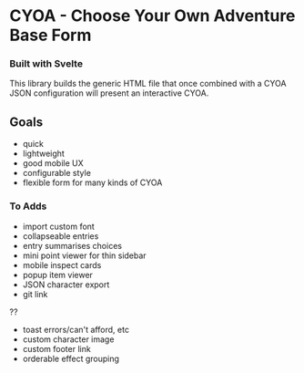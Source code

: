 # CYOA - Choose Your Own Adventure Base Form

### Built with Svelte

This library builds the generic HTML file that once combined with a CYOA JSON configuration will present an interactive CYOA.


## Goals

- quick
- lightweight
- good mobile UX
- configurable style
- flexible form for many kinds of CYOA


### To Adds

- import custom font
- collapseable entries
- entry summarises choices
- mini point viewer for thin sidebar
- mobile inspect cards
- popup item viewer
- JSON character export
- git link


??
- toast errors/can't afford, etc
- custom character image
- custom footer link
- orderable effect grouping

